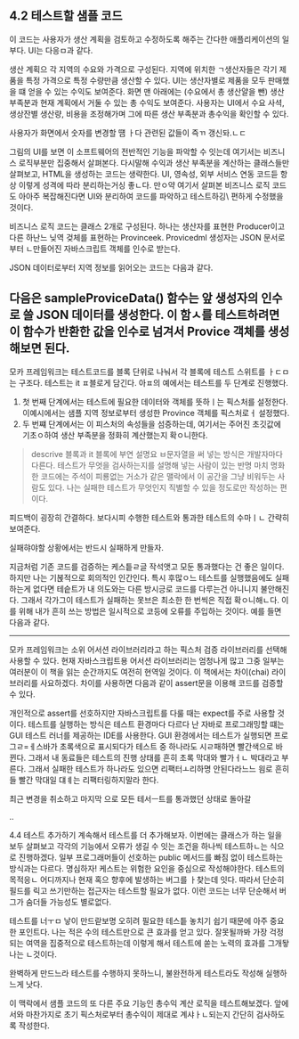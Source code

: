 ## 4.2 테스트할 샘플 코드
이 코드는 사용자가 생산 계획을 검토하고 수정하도록 해주는 간다한 애플리케이션의 일부다.
UI는 다응ㅁ과 같다.

생산 계획으 각 지역의 수요와 가격으로 구성된다.
지역에 위치한 ㄱ생산자들은 각기 제품을 특정 가격으로 특정 수량만큼 생산할 수 있다.
UI는 생산자별로 제품을 모두 판매했을 떄 얻을 수 있는 수익도 보여준다.
화면 맨 아래에는 (수요에서 총 생산얄을 뺀)
생산 부족분과 현재 계획에서 거둘 수 있는 총 수익도 보여준다.
사용자는 UI에서 수요 사셕, 생상잔별 생산량, 비용을 조정해가며 
그에 따른 생산 부족분과 총수익을 확인할 수 있다.

사용자가 화면에서 숫자를 변경할 떔 ㅏ다 관련된 값들이 즉ㄲ 갱신돠.ㄴㄷ

그림의 UI를 보면 이 소프트웨어의 전반적인 기능을 파악할 수 잇는데
여기서는 비즈니스 로직부분만 집중해서 살펴본다.
다시말해 수익과 생산 부족분을 계산하는 클래스들만 살펴보고, HTML을 생성하는 코드는 생략한다.
UI, 영속성, 외부 서비스 연동
코드듣 항상 이렇게 성격에 따라 분리하는거싱 좋ㄴ다.
만ㅇ약 여기서 살펴본 비즈니스 로직 코드도 아아주 복잡해진다면 UI와 분리하여 코드를 파악하고 테스트하깅\ 편하게 수정했을 것이다.

비즈니스 로직 코드는 클래스 2개로 구성된다.
하나는 생산자를 표현한 Producer이고 
다른 하난느 닞역 겆체를 표현하는 Provinceek.
Provicedml 생성자는 JSON 문서로부터 ㄴ만들어진 자바스크립트 객체를 인수로 받는다.

JSON 데이터로부터 지역 정보를 읽어오는 코드는 다음과 같다.


다음은 sampleProviceData() 함수는 앞 생성자의 인수로 쓸 JSON 데이터를 생성한다.
이 함ㅅ를 테스트하려면 이 함수가 반환한 값을 인수로 넘겨서 Provice 객체를 생성해보면 된다.
---
모카 프레임워크는 테스트코드를 블록 단위로 나눠서 각 블록에 테스트 스위트를 ㅏㄷㅁ는 구조다.
테스트는 it ㅍ블로게 담긴다.
아ㅍ의 예에서는 테스트를 두 단계로 진행했다.
1. 첫 번째 단계에서는 테스트에 필요한 데이터와 객체를 뜻하ㅣ는 픽스처를 설정한다. 이예시에서는 샘플 지역 정보로부터 생성한 Province 객체를 픽스처로ㅓ 설정했다.
2. 두 번쨰 단계에서는 이 피스처의 속성들을 섬증하는데, 여기서는 주어진 초깃값에 기초ㅇ하여 생산 부족분을 정화히 계산했는지 확ㅇ니한다.

> descrive 블록과 it 블록에 부연 설명요 ㅂ문자열을 써 넣는 방식은 개발자마다 다른다.
테스트가 무엇을 검사하는지를 설명해 넣는 사람이 있는 반명 마치 명화한 코드에는 주석이 피룡없는 거소가 같은 맬락에서 이 공간을 그냥 비워두는 사람도 있다.
나는 실패한 테스트가 무엇인지 직별할 수 있을 정도로만 작성하는 편이다.

피드백이 굉장히 간결하다. 보다시피 수행한 테스트와 통과한 테스트의 수마ㅣㄴ 간략히 보여준다.

실패햐야할 상황에서는 반드시 실패하게 만들자.

지금처럼 기존 코드를 검증하는 케스틑ㄹ글 작석앳고 모둔 통과했다는 건 좋은 일이다.
하지만 나는 기볹적으로 회의적인 인간인다.
특시 후많ㅇ느 테스트를 실행했음에도 실패하는게 없다면
테슽트가 내 의도와는 다른 방시긍로 코드를 다루는건 아니니지 불안해진다.
그래서 각가그이 테스트가 실패하는 못브은 최소한 한 번씩은 직접 확ㅇ니해ㄴ다.
이를 위해 내가 흔히 쓰는 방법은 일시적으로 코등에 오류를 주입하는 것이다.
예를 들면 다음과 같다.


---

모카 프레임워크는 소위 어서션 라이브러리라고 하는 픽스처 검증 라이브러리를 선택해 사용할 수 있다.
현재 자바스크립트용 어서션 라이브러리는 엄청나게 많고 
그중 일부는 여러분이 이 책을 읽는 순간까지도 여전히 현역일 것이다.
이 책에서는 차이(chai) 라이브러리를 사요하겠다.
차이를 사용하면 다음과 같이 assert문을 이용해 코드를 검증할 수 있다.

개인적으로 assert를 선호하지만 자바스크립트를 다룰 때는 expect를 주로 사용할 것이다.
테스트를 실행하는 방식은 테스트 환경마다 다르다
난 자바로 프로그래밍할 떄는 GUI 테스트 러너를 제공하는 IDE를 사용한다.
GUI 환경에서는 테스트가 실행되면 프로그ㄹ=ㅔ스바가 초록색으로 표시되다가 테스트 중 하나라도 시ㄹ패하면 빨간색으로 바뀐다.
그래서 내 동료들은 테스트의 진행 상태를 흔히 초록 막대와 빨가ㅓㄴ 박대라고 부른다.
그래서 실패한 테스트가 하나라도 있으면 리팩터ㅗ리하명 안된다라느느 읨로 흔히들 빨간 막대일 댸ㅖ는 리팩터링하지말라 한다.

최근 변경을 취소하고 마지막 으로 모든 테서ㅡ트를 통과했던 상태로 돌아갈

..

4.4 테스트 추가하기
계속해서 테스트를 더 추가해보자.
이번에는 클래스가 하는 일을 보두 살펴보고 각각의 기능에서 오류가 생길 수 잇는 조건을 하나씩 테스트하ㄴ는 식으로 진행하겠다.
일부 프로그래머들이 선호하는 public 메서드를 빠짐 없이 테스트하는 방식과는 다르다.
명심하자! 케스트는 위험한 요인을 중심으로 작성해야한다.
테스트의 목적응ㄴ 어디까지나 현재 혹으 향후에 발생하는 버그를 ㅏ찾는데 잇다.
따라서 단순히 필드를 릭고 쓰기만하는 접근자는 테스트할 필요가 없다.
이런 코드는 너무 단순해서 버그가 숨더들 가능성도 별로없다.

테스트를 너ㅜㅁ 낳이 만드랃보명 오히려 필요한 테스틑 놓치기 쉽기 때문에 아주 중요한 포인트다.
나는 적은 수의 테스트만으로 큰 효과를 얻고 있다.
잘못될까봐 가장 걱정되는 여역을 집중적으로 테스트하는데 이렇게 해서 테스트에 쏟는 노력의 효과를 그개돻나는 ㄴ것이다.

완벽하게 만드느라 테스트를 수행하지 못하느니, 불완전하게 테스트라도 작성해 실행하느게 낫다.

이 맥락에서 샘플 코드의 또 다른 주요 기능인 총수익 계산 로직을 테스트해보겠다.
앞에서와 마찬가지로 초기 픽스처로부터 총수익이 제대로 계샤ㅏㄴ되는지 간단히 검사하도록 작성한다.


